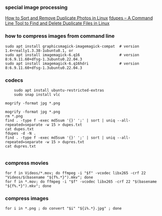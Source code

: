 ### special image processing
[How to Sort and Remove Duplicate Photos in Linux](https://www.linux.com/training-tutorials/how-sort-and-remove-duplicate-photos-linux/)
[fdupes – A Command Line Tool to Find and Delete Duplicate Files in Linux](https://www.tecmint.com/fdupes-find-and-delete-duplicate-files-in-linux/)
### how to compress images from command line

```
sudo apt install graphicsmagick-imagemagick-compat  # version 1.4+really1.3.38-1ubuntu0.1, or
sudo apt install imagemagick-6.q16                  # version 8:6.9.11.60+dfsg-1.3ubuntu0.22.04.3
sudo apt install imagemagick-6.q16hdri              # version 8:6.9.11.60+dfsg-1.3ubuntu0.22.04.3

```

### codecs

        sudo apt install ubuntu-restricted-extras 
        sudo snap install vlc


```
mogrify -format jpg *.png

mogrify -format jpg *.png
rm *.png
find . -type f -exec md5sum '{}' ';' | sort | uniq --all-repeated=separate -w 15 > dupes.txt 
cat dupes.txt
fdupes -d -N .
find . -type f -exec md5sum '{}' ';' | sort | uniq --all-repeated=separate -w 15 > dupres.txt 
cat dupres.txt


```
### compress movies
```
for f in Videos/*.mov; do ffmpeg -i "$f" -vcodec libx265 -crf 22 "Videos/$(basename "${f%.*}").mkv"; done 
for f in *.mov; do ffmpeg -i "$f" -vcodec libx265 -crf 22 "$(basename "${f%.*}").mkv"; done 

```

### compress images
```
for i in *.png ; do convert "$i" "${i%.*}.jpg" ; done
```
